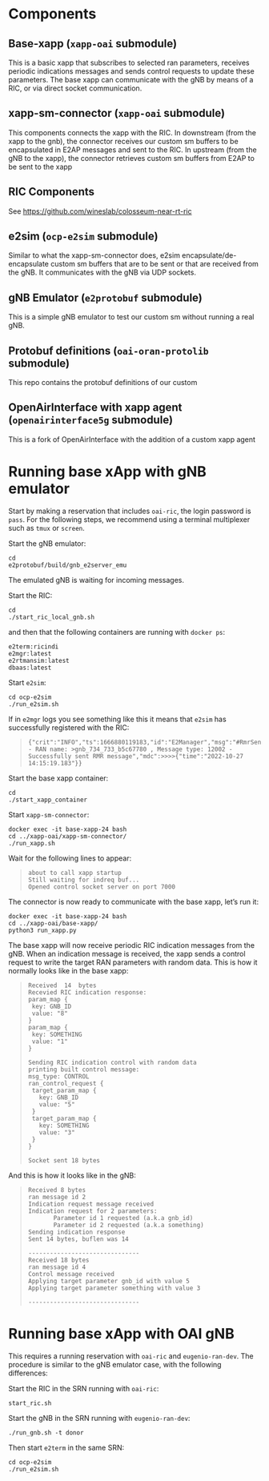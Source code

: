 # Components
## Base-xapp (`xapp-oai` submodule)
This is a basic xapp that subscribes to selected ran parameters, receives periodic indications messages and sends control requests to update these parameters.
The base xapp can communicate with the gNB by means of a RIC, or via direct socket communication. 

## xapp-sm-connector (`xapp-oai` submodule)
This components connects the xapp with the RIC. In downstream (from the xapp to the gnb), the connector receives our custom sm buffers to be encapsulated in E2AP messages and sent to the RIC. In upstream (from the gNB to the xapp), the connector retrieves custom sm buffers from E2AP to be sent to the xapp 

## RIC Components 
See https://github.com/wineslab/colosseum-near-rt-ric

## e2sim (`ocp-e2sim` submodule)
Similar to what the xapp-sm-connector does, e2sim encapsulate/de-encapsulate custom sm buffers that are to be sent or that are received from the gNB. It communicates with the gNB via UDP sockets. 

## gNB Emulator (`e2protobuf` submodule)
This is a simple gNB emulator to test our custom sm without running a real gNB. 

## Protobuf definitions (`oai-oran-protolib` submodule)
This repo contains the protobuf definitions of our custom 

## OpenAirInterface with xapp agent (`openairinterface5g` submodule)
This is a fork of OpenAirInterface with the addition of a custom xapp agent

# Running base xApp with gNB emulator 
Start by making a reservation that includes `oai-ric`, the login password is `pass`.  For the following steps, we recommend using a terminal multiplexer such as `tmux` or `screen`.

Start the gNB emulator:
```
cd
e2protobuf/build/gnb_e2server_emu
```
The emulated gNB is waiting for incoming messages.

Start the RIC:
```
cd
./start_ric_local_gnb.sh
```

and then that the following containers are running with `docker ps`:
```
e2term:ricindi
e2mgr:latest
e2rtmansim:latest
dbaas:latest
```

Start `e2sim`:
```
cd ocp-e2sim
./run_e2sim.sh
```
If in `e2mgr` logs you see something like this it means that `e2sim` has successfully registered with the RIC:
>```
>{"crit":"INFO","ts":1666880119183,"id":"E2Manager","msg":"#RmrSender.Send - RAN name: >gnb_734_733_b5c67780 , Message type: 12002 - Successfully sent RMR message","mdc":>>>>{"time":"2022-10-27 14:15:19.183"}}
>```

Start the base xapp container: 
```
cd
./start_xapp_container
```

Start `xapp-sm-connector`:
```
docker exec -it base-xapp-24 bash
cd ../xapp-oai/xapp-sm-connector/
./run_xapp.sh
```
Wait for the following lines to appear:
>```
>about to call xapp startup
>Still waiting for indreq buf...
>Opened control socket server on port 7000
>```
The connector is now ready to communicate with the base xapp, let’s run it:
```
docker exec -it base-xapp-24 bash
cd ../xapp-oai/base-xapp/
python3 run_xapp.py
```
The base xapp will now receive periodic RIC indication messages from the gNB. When an indication message is received, the xapp sends a control request to write the target RAN parameters with random data. 
This is how it normally looks like in the base xapp:
>```
>Received  14  bytes
>Recevied RIC indication response:
>param_map {
>  key: GNB_ID
>  value: "8"
>}
>param_map {
>  key: SOMETHING
>  value: "1"
>}
>
>Sending RIC indication control with random data
>printing built control message:
>msg_type: CONTROL
>ran_control_request {
>  target_param_map {
>    key: GNB_ID
>    value: "5"
>  }
>  target_param_map {
>    key: SOMETHING
>    value: "3"
>  }
>}
>
>Socket sent 18 bytes
>
>```
And this is how it looks like in the gNB:
>```
>Received 8 bytes
>ran message id 2
>Indication request message received
>Indication request for 2 parameters:
>        Parameter id 1 requested (a.k.a gnb_id)
>        Parameter id 2 requested (a.k.a something)
>Sending indication response
>Sent 14 bytes, buflen was 14
>
>-------------------------------
>Received 18 bytes
>ran message id 4
>Control message received
>Applying target parameter gnb_id with value 5
>Applying target parameter something with value 3
>
>-------------------------------
>```

# Running base xApp with OAI gNB 
This requires a running reservation with `oai-ric` and `eugenio-ran-dev`. The procedure is similar to the gNB emulator case, with the following differences:

Start the RIC in the SRN running with `oai-ric`:
```
start_ric.sh
```
Start the gNB in the SRN running with `eugenio-ran-dev`:
````
./run_gnb.sh -t donor
````
Then start `e2term` in the same SRN:
````
cd ocp-e2sim
./run_e2sim.sh
````
